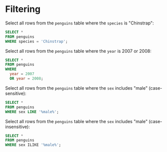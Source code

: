 # Filtering

Select all rows from the `penguins` table where the `species` is "Chinstrap":

```sql
SELECT *
FROM penguins
WHERE species = 'Chinstrap';
```

Select all rows from the `penguins` table where the `year` is 2007 or 2008:

```sql
SELECT *
FROM penguins
WHERE
  year = 2007
  OR year = 2008;
```

Select all rows from the `penguins` table where the `sex` includes "male" (case-sensitive):

```sql
SELECT *
FROM penguins
WHERE sex LIKE '%male%';
```

Select all rows from the `penguins` table where the `sex` includes "male" (case-insensitive):

```sql
SELECT *
FROM penguins
WHERE sex ILIKE '%male%';
```
